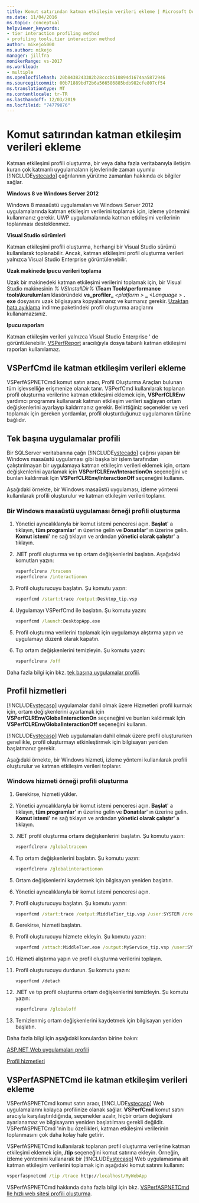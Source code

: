 ```yaml
---
title: Komut satırından katman etkileşim verileri ekleme | Microsoft Docs
ms.date: 11/04/2016
ms.topic: conceptual
helpviewer_keywords:
- tier interaction profiling method
- profiling tools,tier interaction method
author: mikejo5000
ms.author: mikejo
manager: jillfra
monikerRange: vs-2017
ms.workload:
- multiple
ms.openlocfilehash: 20b8438243382b28cccb510894d1674aa5872946
ms.sourcegitcommit: 00b71889bd72b6a566586885bdb982cfe807cf54
ms.translationtype: MT
ms.contentlocale: tr-TR
ms.lasthandoff: 12/03/2019
ms.locfileid: "74779876"
---
```

# <a name="add-tier-interaction-data-from-the-command-line"></a>Komut satırından katman etkileşim verileri ekleme

Katman etkileşimi profili oluşturma, bir veya daha fazla veritabanıyla iletişim kuran çok katmanlı uygulamaların işlevlerinde zaman uyumlu [!INCLUDE[vstecado](../data-tools/includes/vstecado_md.md)] çağrılarının yürütme zamanları hakkında ek bilgiler sağlar.

**Windows 8 ve Windows Server 2012**

Windows 8 masaüstü uygulamaları ve Windows Server 2012 uygulamalarında katman etkileşim verilerini toplamak için, izleme yöntemini kullanmanız gerekir. UWP uygulamalarında katman etkileşimi verilerinin toplanması desteklenmez.

**Visual Studio sürümleri**

Katman etkileşimi profili oluşturma, herhangi bir Visual Studio sürümü kullanılarak toplanabilir. Ancak, katman etkileşimi profil oluşturma verileri yalnızca Visual Studio Enterprise görüntülenebilir.

**Uzak makinede Ipucu verileri toplama**

Uzak bir makinedeki katman etkileşimi verilerini toplamak için, bir Visual Studio makinesinin _% VSInstallDir%_ **\Team Tools\performance tools\kurulumları** klasöründeki **vs_profiler\_** _\<platform >_ **\_** _\<Language >_ **. exe** dosyasını uzak bilgisayara kopyalamanız ve kurmanız gerekir. [Uzaktan hata ayıklama](../debugger/remote-debugging.md) indirme paketindeki profil oluşturma araçlarını kullanamazsınız.

**Ipucu raporları**

Katman etkileşim verileri yalnızca Visual Studio Enterprise ' de görüntülenebilir. [VSPerfReport](../profiling/vsperfreport.md) aracılığıyla dosya tabanlı katman etkileşimi raporları kullanılamaz.

## <a name="add-tier-interaction-data-with-vsperfcmd"></a>VSPerfCmd ile katman etkileşim verileri ekleme

VSPerfASPNETCmd komut satırı aracı, Profil Oluşturma Araçları bulunan tüm işlevselliğe erişmenize olanak tanır. VSPerfCmd kullanılarak toplanan profil oluşturma verilerine katman etkileşimi eklemek için, **VSPerfCLREnv** yardımcı programını kullanarak katman etkileşim verileri sağlayan ortam değişkenlerini ayarlayıp kaldırmanız gerekir. Belirttiğiniz seçenekler ve veri toplamak için gereken yordamlar, profil oluşturduğunuz uygulamanın türüne bağlıdır.

## <a name="profile-stand-alone-applications"></a>Tek başına uygulamalar profili

Bir SQLServer veritabanına çağrı [!INCLUDE[vstecado](../data-tools/includes/vstecado_md.md)] çağrısı yapan bir Windows masaüstü uygulaması gibi başka bir işlem tarafından çalıştırılmayan bir uygulamaya katman etkileşim verileri eklemek için, ortam değişkenlerini ayarlamak için **VSPerfCLREnv/InteractionOn** seçeneğini ve bunları kaldırmak Için **VSPerfCLREnv/InteractionOff** seçeneğini kullanın.

Aşağıdaki örnekte, bir Windows masaüstü uygulaması, izleme yöntemi kullanılarak profili oluşturulur ve katman etkileşim verileri toplanır.

### <a name="profile-a-windows-desktop-application-example"></a>Bir Windows masaüstü uygulaması örneği profili oluşturma

1. Yönetici ayrıcalıklarıyla bir komut istemi penceresi açın. **Başlat**' a tıklayın, **tüm programlar**' ın üzerine gelin ve **Donatılar**' ın üzerine gelin. **Komut istemi**' ne sağ tıklayın ve ardından **yönetici olarak çalıştır**' a tıklayın.

2. .NET profil oluşturma ve tıp ortam değişkenlerini başlatın. Aşağıdaki komutları yazın:

    ```cmd
    vsperfclrenv /traceon
    vsperfclrenv /interactionon
    ```

3. Profil oluşturucuyu başlatın. Şu komutu yazın:

    ```cmd
    vsperfcmd /start:trace /output:Desktop_tip.vsp
    ```

4. Uygulamayı VSPerfCmd ile başlatın. Şu komutu yazın:

    ```cmd
    vsperfcmd /launch:DesktopApp.exe
    ```

5. Profil oluşturma verilerini toplamak için uygulamayı alıştırma yapın ve uygulamayı düzenli olarak kapatın.

6. Tıp ortam değişkenlerini temizleyin. Şu komutu yazın:

    ```cmd
    vsperfclrenv /off
    ```

Daha fazla bilgi için bkz. [tek başına uygulamalar profili](../profiling/command-line-profiling-of-stand-alone-applications.md).

## <a name="profile-services"></a>Profil hizmetleri

[!INCLUDE[vstecasp](../code-quality/includes/vstecasp_md.md)] uygulamalar dahil olmak üzere Hizmetleri profil kurmak için, ortam değişkenlerini ayarlamak için **VSPerfCLREnv/GlobalInteractionOn** seçeneğini ve bunları kaldırmak Için **VSPerfCLREnv/GlobalInteractionOff** seçeneğini kullanın.

[!INCLUDE[vstecasp](../code-quality/includes/vstecasp_md.md)] Web uygulamaları dahil olmak üzere profil oluştururken genellikle, profil oluşturmayı etkinleştirmek için bilgisayarı yeniden başlatmanız gerekir.

Aşağıdaki örnekte, bir Windows hizmeti, izleme yöntemi kullanılarak profili oluşturulur ve katman etkileşim verileri toplanır.

### <a name="profile-a-windows-service-example"></a>Windows hizmeti örneği profili oluşturma

1. Gerekirse, hizmeti yükler.

2. Yönetici ayrıcalıklarıyla bir komut istemi penceresi açın. **Başlat**' a tıklayın, **tüm programlar**' ın üzerine gelin ve **Donatılar**' ın üzerine gelin. **Komut istemi**' ne sağ tıklayın ve ardından **yönetici olarak çalıştır**' a tıklayın.

3. .NET profil oluşturma ortamı değişkenlerini başlatın. Şu komutu yazın:

    ```cmd
    vsperfclrenv /globaltraceon
    ```

4. Tıp ortam değişkenlerini başlatın. Şu komutu yazın:

    ```cmd
    vsperfclrenv /globalinteractionon
    ```

5. Ortam değişkenlerini kaydetmek için bilgisayarı yeniden başlatın.

6. Yönetici ayrıcalıklarıyla bir komut istemi penceresi açın.

7. Profil oluşturucuyu başlatın. Şu komutu yazın:

    ```cmd
    vsperfcmd /start:trace /output:MiddleTier_tip.vsp /user:SYSTEM /crosssession
    ```

8. Gerekirse, hizmeti başlatın.

9. Profil oluşturucuyu hizmete ekleyin. Şu komutu yazın:

    ```cmd
    vsperfcmd /attach:MiddleTier.exe /output:MyService_tip.vsp /user:SYSTEM /crosssession
    ```

10. Hizmeti alıştırma yapın ve profil oluşturma verilerini toplayın.

11. Profil oluşturucuyu durdurun. Şu komutu yazın:

     `vsperfcmd /detach`

12. .NET ve tıp profil oluşturma ortam değişkenlerini temizleyin. Şu komutu yazın:

    ```cmd
    vsperfclrenv /globaloff
    ```

13. Temizlenmiş ortam değişkenlerini kaydetmek için bilgisayarı yeniden başlatın.

Daha fazla bilgi için aşağıdaki konulardan birine bakın:

[ASP.NET Web uygulamaları profili](../profiling/command-line-profiling-of-aspnet-web-applications.md)

[Profil hizmetleri](../profiling/command-line-profiling-of-services.md)

## <a name="add-tier-interaction-data-with-vsperfaspnetcmd"></a>VSPerfASPNETCmd ile katman etkileşim verileri ekleme

VSPerfASPNETCmd komut satırı aracı, [!INCLUDE[vstecasp](../code-quality/includes/vstecasp_md.md)] Web uygulamalarını kolayca profilinize olanak sağlar. **VSPerfCmd** komut satırı aracıyla karşılaştırıldığında, seçenekler azalır, hiçbir ortam değişkeni ayarlanamaz ve bilgisayarın yeniden başlatılması gerekli değildir. VSPerfASPNETCmd 'nin bu özellikleri, katman etkileşimi verilerinin toplanmasını çok daha kolay hale getirir.

VSPerfASPNETCmd kullanılarak toplanan profil oluşturma verilerine katman etkileşimi eklemek için, **/tip** seçeneğini komut satırına ekleyin. Örneğin, izleme yöntemini kullanarak bir [!INCLUDE[vstecasp](../code-quality/includes/vstecasp_md.md)] Web uygulamasına ait katman etkileşim verilerini toplamak için aşağıdaki komut satırını kullanın:

```cmd
vsperfaspnetcmd /tip /trace http://localhost/MyWebApp
```

VSPerfASPNETCmd hakkında daha fazla bilgi için bkz. [VSPerfASPNETCmd Ile hızlı web sitesi profili oluşturma](../profiling/rapid-web-site-profiling-with-vsperfaspnetcmd.md).
